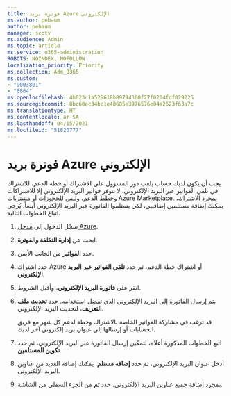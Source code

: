 ```yaml
---
title: فوترة بريد Azure الإلكتروني
ms.author: pebaum
author: pebaum
manager: scotv
ms.audience: Admin
ms.topic: article
ms.service: o365-administration
ROBOTS: NOINDEX, NOFOLLOW
localization_priority: Priority
ms.collection: Adm_O365
ms.custom:
- "9003801"
- "6864"
ms.openlocfilehash: 4b023c1a529618b89794360f27f0204fdf029225
ms.sourcegitcommit: 8bc60ec34bc1e40685e3976576e04a2623f63a7c
ms.translationtype: HT
ms.contentlocale: ar-SA
ms.lasthandoff: 04/15/2021
ms.locfileid: "51820777"
---
```

# <a name="azure-email-invoicing"></a>فوترة بريد Azure الإلكتروني

يجب أن يكون لديك حساب يلعب دور المسؤول على الاشتراك أو خطة الدعم، للاشتراك في تلقي الفواتير عبر البريد الإلكتروني. لا تتوفر فواتير البريد الإلكتروني إلا للاشتراكات وخطط الدعم، وليس للحجوزات أو مشتريات Azure Marketplace. بمجرد الاشتراك، يمكنك إضافة مستلمين إضافيين، لكي يستلموا الفاتورة عبر البريد الإلكتروني أيضاً. يُرجى اتباع الخطوات التالية.

1. سجّل الدخول إلى [مدخل Azure](https://portal.azure.com/).
2. ابحث عن **إدارة التكلفة والفوترة**.
3. حدد **الفواتير** من الجانب الأيمن.
4. حدد اشتراك Azure أو اشتراك خطة الدعم، ثم حدد **تلقي الفواتير عبر البريد الإلكتروني**.
5. انقر على **فاتورة البريد الإلكتروني**، وأقبل الشروط.
6. يتم إرسال الفاتورة إلى البريد الإلكتروني الذي تفضل استخدامه. حدد **تحديث ملف التعريف**، لتحديث البريد الإلكتروني.  

    قد ترغب في مشاركة الفواتير الخاصة بالاشتراك وخطة لدعم كل شهر مع فريق الحسابات أو إرسالها إلى عنوان بريد إلكتروني آخر لديك.  

7. اتبع الخطوات المذكورة أعلاه، لتمكين إرسال الفاتورة عبر البريد الإلكتروني، ثم حدد **تكوين المستلمين**.
8. أدخل عنوان البريد الإلكتروني، ثم حدد **إضافة مستلم**. يمكنك إضافة العديد من عناوين البريد الإلكتروني.
9. بمجرد إضافة جميع عناوين البريد الإلكتروني، حدد **تم** من الجزء السفلي من الشاشة.
